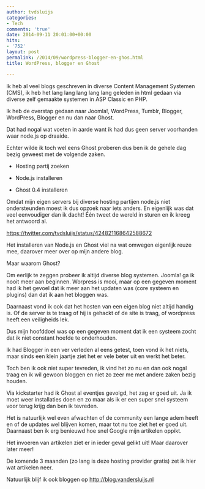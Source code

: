 ```yaml
---
author: tvdsluijs
categories:
- Tech
comments: 'true'
date: 2014-09-11 20:01:00+00:00
hits:
- '752'
layout: post
permalink: /2014/09/wordpress-blogger-en-ghos.html
title: WordPress, blogger en Ghost

---
```

Ik heb al veel blogs geschreven in diverse Content Management Systemen (CMS), ik heb het lang lang lang lang lang geleden in html gedaan via diverse zelf gemaakte systemen in ASP Classic en PHP.

Ik heb de overstap gedaan naar Joomla!, WordPress, Tumblr, Blogger, WordPress, Blogger en nu dan naar Ghost.

Dat had nogal wat voeten in aarde want ik had dus geen server voorhanden waar node.js op draaide.

Echter wilde ik toch wel eens Ghost proberen dus ben ik de gehele dag bezig geweest met de volgende zaken.

</p> 

  * Hosting partij zoeken


  * Node.js installeren


  * Ghost 0.4 installeren
</ul> 

Omdat mijn eigen servers bij diverse hosting partijen node.js niet ondersteunden moest ik dus opzoek naar iets anders. En eigenlijk was dat veel eenvoudiger dan ik dacht! Één tweet de wereld in sturen en ik kreeg het antwoord al.

<https://twitter.com/tvdsluijs/status/424821168642588672>

Het installeren van Node.js en Ghost viel na wat omwegen eigenlijk reuze mee, daarover meer over op mijn andere blog.

Maar waarom Ghost?

Om eerlijk te zeggen probeer ik altijd diverse blog systemen. Joomla! ga ik nooit meer aan beginnen. Worpress is mooi, maar op een gegeven moment had ik het gevoel dat ik meer aan het updaten was (core systeem en plugins) dan dat ik aan het bloggen was.

Daarnaast vond ik ook dat het hosten van een eigen blog niet altijd handig is. Of de server is te traag of hij is gehackt of de site is traag, of wordpress heeft een veiligheids lek.

Dus mijn hoofddoel was op een gegeven moment dat ik een systeem zocht dat ik niet constant hoefde te onderhouden.

Ik had Blogger in een ver verleden al eens getest, toen vond ik het niets, maar sinds een klein jaartje ziet het er vele beter uit en werkt het beter.

Toch ben ik ook niet super tevreden, ik vind het zo nu en dan ook nogal traag en ik wil gewoon bloggen en niet zo zeer me met andere zaken bezig houden.

Via kickstarter had ik Ghost al eventjes gevolgd, het zag er goed uit. Ja ik moet weer installaties doen en zo maar als ik er een super snel systeem voor terug krijg dan ben ik tevreden.

Het is natuurlijk wel even afwachten of de community een lange adem heeft en of de updates wel blijven komen, maar tot nu toe ziet het er goed uit. Daarnaast ben ik erg benieuwd hoe snel Google mijn artikelen oppikt.

Het invoeren van artikelen ziet er in ieder geval gelikt uit! Maar daarover later meer!

De komende 3 maanden (zo lang is deze hosting provider gratis) zet ik hier wat artikelen neer.

Natuurlijk blijf ik ook bloggen op <http://blog.vandersluijs.nl>